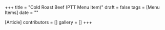 +++
title = "Cold Roast Beef (PTT Menu Item)"
draft = false
tags = [Menu Items]
date = ""

[Article]
contributors = []
gallery = []
+++